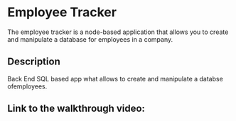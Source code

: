 # Employee Tracker
The employee tracker is a node-based application that allows you to create and manipulate a database for employees in a company.

  ## Description
  Back End SQL based app what allows to create and manipulate a databse ofemployees.
  
  ## Link to the walkthrough video: 